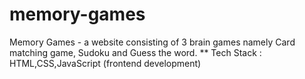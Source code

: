 # memory-games
Memory Games - a website consisting of 3 brain games namely Card matching game, Sudoku and Guess the word. **
Tech Stack : HTML,CSS,JavaScript (frontend development)


